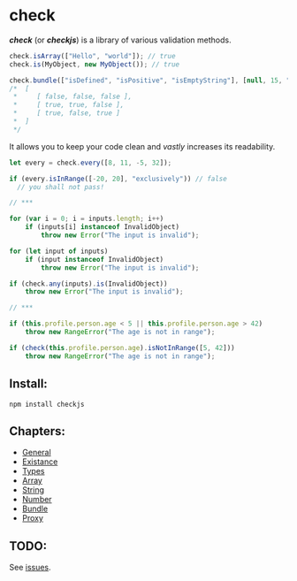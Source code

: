 # check

*__check__* (or *__checkjs__*) is a library of various validation methods.

```javascript
check.isArray(["Hello", "world"]); // true
check.is(MyObject, new MyObject()); // true

check.bundle(["isDefined", "isPositive", "isEmptyString"], [null, 15, ""]);
/*  [
 *     [ false, false, false ],
 *     [ true, true, false ],
 *     [ true, false, true ]
 *  ]
 */
```

It allows you to keep your code clean and *vastly* increases its readability.

```javascript
let every = check.every([8, 11, -5, 32]);

if (every.isInRange([-20, 20], "exclusively")) // false
  // you shall not pass!

// ***

for (var i = 0; i = inputs.length; i++)
	if (inputs[i] instanceof InvalidObject)
		throw new Error("The input is invalid");

for (let input of inputs)
	if (input instanceof InvalidObject)
		throw new Error("The input is invalid");

if (check.any(inputs).is(InvalidObject))
	throw new Error("The input is invalid");

// ***

if (this.profile.person.age < 5 || this.profile.person.age > 42)
	throw new RangeError("The age is not in range");

if (check(this.profile.person.age).isNotInRange([5, 42]))
	throw new RangeError("The age is not in range");

```

## Install:

	npm install checkjs

## Chapters:

- [General](readme-chapters/general.md)
- [Existance](readme-chapters/existance.md)
- [Types](readme-chapters/types.md)
- [Array](readme-chapters/array.md)
- [String](readme-chapters/string.md)
- [Number](readme-chapters/number.md)
- [Bundle](readme-chapters/bundle.md)
- [Proxy](readme-chapters/proxy.md)

## TODO:

See [issues](https://github.com/parzh/check/issues).
